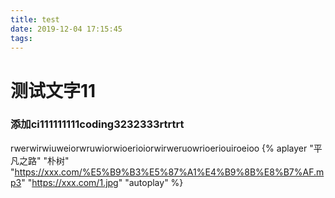 ```yaml
---
title: test
date: 2019-12-04 17:15:45
tags:
---
```

# 测试文字11

### 添加ci111111111coding3232333rtrtrt
rwerwirwiuweiorwruwiorwioerioiorwirweruowrioeriouiroeioo
{% aplayer "平凡之路" "朴树" "https://xxx.com/%E5%B9%B3%E5%87%A1%E4%B9%8B%E8%B7%AF.mp3" "https://xxx.com/1.jpg" "autoplay" %}